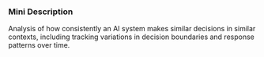 ### Mini Description

Analysis of how consistently an AI system makes similar decisions in similar contexts, including tracking variations in decision boundaries and response patterns over time.

